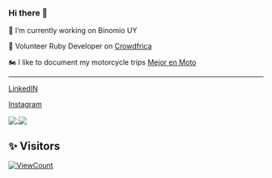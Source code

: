 ### Hi there 👋
🔭 I’m currently working on Binomio UY

🔭 Volunteer Ruby Developer on [Crowdfrica](https://www.crowdfrica.org/)

🏍️ I like to document my motorcycle trips [Mejor en Moto](https://www.youtube.com/channel/UCqM2Ej4k6C1VZ3FxlFD4E6A)

----

[LinkedIN](https://www.linkedin.com/in/leon-santiago/)

[Instagram](https://www.instagram.com/akhenaleon/)

<div style="box-shadow: 1px 1px 10px 1px black important!">
  <a href="#" style="width: 50%">
   <img align="center" src="https://github-readme-stats.vercel.app/api?username=leonsantiago&count_private=true&theme=slateorange&show_icons=true" />
  </a>
  <a href="#" style="width: 50%">
    <img align="center" src="https://github-readme-stats.vercel.app/api/top-langs/?username=leonsantiago&hide=ShaderLab,HLSL&layout=compact&theme=onedark" />
  </a>
</div>

  

## ✨ Visitors
[![ViewCount](https://views.whatilearened.today/views/github/leonsantiago/ismlhbb.svg?cache=remove)](#)
